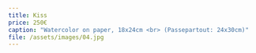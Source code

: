 ```yaml
---
title: Kiss
price: 250€
caption: "Watercolor on paper, 18x24cm <br> (Passepartout: 24x30cm)"
file: /assets/images/04.jpg
---
```

